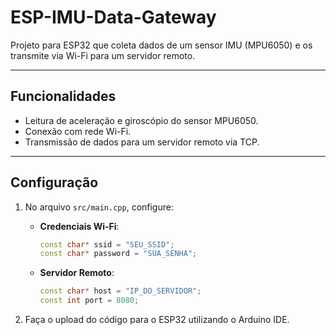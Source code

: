 # ESP-IMU-Data-Gateway

Projeto para ESP32 que coleta dados de um sensor IMU (MPU6050) e os transmite via Wi-Fi para um servidor remoto.

---

## Funcionalidades

- Leitura de aceleração e giroscópio do sensor MPU6050.
- Conexão com rede Wi-Fi.
- Transmissão de dados para um servidor remoto via TCP.

---

## Configuração

1. No arquivo `src/main.cpp`, configure:
   - **Credenciais Wi-Fi**:
     ```cpp
     const char* ssid = "SEU_SSID";
     const char* password = "SUA_SENHA";
     ```
   - **Servidor Remoto**:
     ```cpp
     const char* host = "IP_DO_SERVIDOR";
     const int port = 8080;
     ```

2. Faça o upload do código para o ESP32 utilizando o Arduino IDE.
